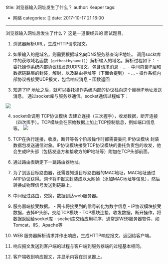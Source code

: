 title: 浏览器输入网址发生了什么？
author: Keaper
tags:
  - 网络
categories: []
date: 2017-10-17 21:16:00
---
浏览器输入网址后发生了什么？
这是一道很经典的 面试题目。
1. 浏览器解析URL，生成HTTP请求报文。
2. 如果输入的是域名，则需要根据域名向DNS服务器查询IP地址。
调用sockt库中的获取域名函数（`gethostbyname()`）解析输入的域名。解析过程如下：
		- 委托操作系统内部协议栈发送UDP报文，包含请求消息
		- ...
		- 中间包含IP层和数据链路层的封装，解封，以及路由寻址等（下面会提到）
		- ...
		- 操作系统内部协议栈接受UDP报文，包含响应消息
		- 函数返回
		
3. 知道了IP 地址之后，就可以委托操作系统内部的协议栈向这个目标IP地址发送消息。
通过socket库与服务器通信。socket通信过程如下：

![](/images/socket.jpg)

4. socket会调用 TCP协议模块 去建立连接（三次握手），收发数据，断开连接（四次挥手）。TCP模块会在原始数据上加上TCP控制信息，例如端口信息等。
![](/images/tcp-socket.gif)

5. TCP在执行连接，收发，断开等各个阶段操作时都需要委托 IP协议模块 封装数据包发送通信对象。IP协议模块接受TCP协议模块的委托负责包的收发，他会生成IP头部（包括发送方和接收方的IP地址等）附加在TCP头部前面。

6. 通过路由表确定下一跳路由器地址。

7. 为了到达目标路由器，还需要知道目标路由器的MAC地址，MAC地址通过ARP协议获得。网卡将IP报文封装成以太网帧（添加MAC地址等信息），然后转换成物理信号发送到链路上。

8. 中间经过路由，交换，数据到达web服务器。

9. 服务器端接受数据。
		- 网卡将接受到的信号转化为数字信息
		- IP协议模块接受数据，去掉IP头部，交给TCP模块
		- TCP模块连接，收发数据，断开操作，将数据返回给socket库
		- socket库交给应用程序，通常是WEB服务器软件，如Tomcat，IIS，Apache等

10. WEB 服务器解析请求并作出响应，生成HTTP响应报文，返回给客户端。

11. 响应报文发送到客户端的过程与客户端到服务器端的过程基本相同。
12. 客户端收到响应报文，并显示内容在浏览器上。